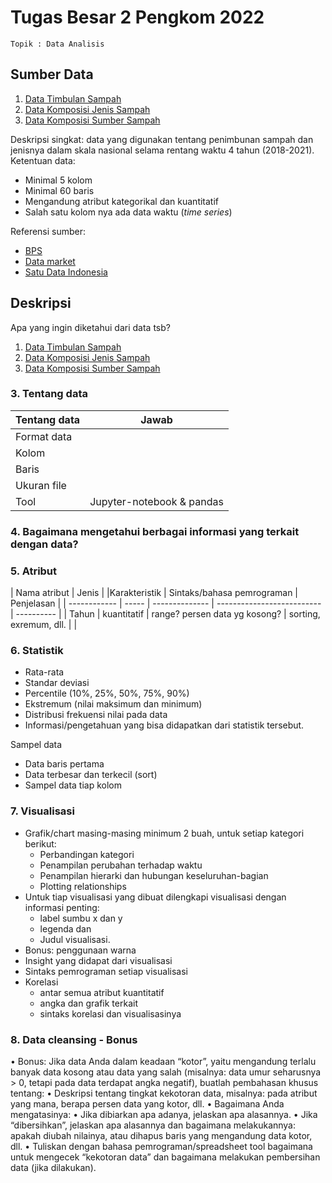 # Tugas Besar 2 Pengkom 2022
`Topik : Data Analisis`

## Sumber Data
1. [Data Timbulan Sampah](https://docs.google.com/spreadsheets/d/1eu4DChuI-Z_LJTgsH58Yt-Y6GNf3EO8E/edit?usp=share_link&ouid=102172680674629401624&rtpof=true&sd=true)
2. [Data Komposisi Jenis Sampah](https://docs.google.com/spreadsheets/d/15SM4u2lZewoC8J5A5VG4IGOpbUC4zA2P/edit?usp=share_link&ouid=102172680674629401624&rtpof=true&sd=true)
3. [Data Komposisi Sumber Sampah](https://docs.google.com/spreadsheets/d/1B7xMx9-5Q4eOmw8Vp4-KzMG2MAzuIZa5/edit?usp=share_link&ouid=102172680674629401624&rtpof=true&sd=true)

Deskripsi singkat: data yang digunakan tentang penimbunan sampah dan jenisnya dalam skala nasional selama rentang waktu 4 tahun (2018-2021).
Ketentuan data: 
- Minimal 5 kolom
- Minimal 60 baris
- Mengandung atribut kategorikal dan kuantitatif
- Salah satu kolom nya ada data waktu (*time series*)

Referensi sumber: 
- [BPS](https://www.bps.go.id/)
- [Data market](https://www.qlik.com/us/products/qlik-sense/data-sources)
- [Satu Data Indonesia](https://data.go.id/home)

## Deskripsi
Apa yang ingin diketahui dari data tsb?
1. [Data Timbulan Sampah](https://github.com/dinagoethe/pengkom/blob/main/tb/dtanalis/timbulan.md)
2. [Data Komposisi Jenis Sampah]()
3. [Data Komposisi Sumber Sampah]()


### 3. Tentang data

Tentang data | Jawab
| ------ | -----|
Format data |
Kolom | 
Baris | 
Ukuran file |
Tool | Jupyter-notebook & pandas

### 4. Bagaimana mengetahui berbagai informasi yang terkait dengan data?

### 5. Atribut


| Nama atribut | Jenis | |Karakteristik | Sintaks/bahasa pemrograman | Penjelasan |
| ------------ | ----- | -------------- | -------------------------- | ---------- |
| Tahun | kuantitatif | range? persen data yg kosong? | sorting, exremum, dll. |  |

### 6. Statistik
- Rata-rata
- Standar deviasi
- Percentile (10%, 25%, 50%, 75%, 90%)
- Ekstremum (nilai maksimum dan minimum)
- Distribusi frekuensi nilai pada data
- Informasi/pengetahuan yang bisa didapatkan dari statistik tersebut.

 Sampel data
- Data baris pertama
- Data terbesar dan terkecil (sort)
- Sampel data tiap kolom


### 7. Visualisasi
- Grafik/chart masing-masing minimum 2
buah, untuk setiap kategori berikut:
  - Perbandingan kategori
  - Penampilan perubahan terhadap waktu
  - Penampilan hierarki dan hubungan keseluruhan-bagian
  - Plotting relationships
- Untuk tiap visualisasi yang dibuat dilengkapi visualisasi dengan informasi penting:
  - label sumbu x dan y
  - legenda dan
  - Judul visualisasi. 
- Bonus: penggunaan warna
- Insight yang didapat dari visualisasi
- Sintaks pemrograman setiap visualisasi
- Korelasi
  - antar semua atribut kuantitatif
  - angka dan grafik terkait
  - sintaks korelasi dan visualisasinya 

### 8. Data cleansing - Bonus
• Bonus: Jika data Anda dalam keadaan “kotor”, yaitu mengandung
terlalu banyak data kosong atau data yang salah (misalnya: data
umur seharusnya > 0, tetapi pada data terdapat angka negatif),
buatlah pembahasan khusus tentang:
• Deskripsi tentang tingkat kekotoran data, misalnya: pada atribut yang mana,
berapa persen data yang kotor, dll.
• Bagaimana Anda mengatasinya:
• Jika dibiarkan apa adanya, jelaskan apa alasannya.
• Jika “dibersihkan”, jelaskan apa alasannya dan bagaimana melakukannya: apakah
diubah nilainya, atau dihapus baris yang mengandung data kotor, dll.
• Tuliskan dengan bahasa pemrograman/spreadsheet tool bagaimana
untuk mengecek “kekotoran data” dan bagaimana melakukan
pembersihan data (jika dilakukan).

